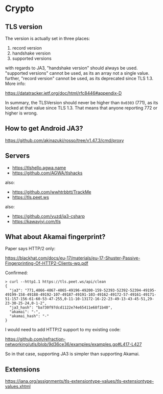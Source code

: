 # Crypto

## TLS version

The version is actually set in three places:

1. record version
2. handshake version
3. supported versions

with regards to JA3, "handshake version" should always be used. "supported
versions" cannot be used, as its an array not a single value. further, "record
version" cannot be used, as its deprecated since TLS 1.3. More info:

https://datatracker.ietf.org/doc/html/rfc8446#appendix-D

In summary, the TLSVersion should never be higher than `0x0303` (771), as its
locked at that value since TLS 1.3. That means that anyone reporting 772 or
higher is wrong.

## How to get Android JA3?

https://github.com/akinazuki/rosso/tree/v1.47.3/cmd/proxy

## Servers

- https://tlshello.agwa.name
- https://github.com/AGWA/tlshacks

also:

- https://github.com/wwhtrbbtt/TrackMe
- https://tls.peet.ws

also:

- https://github.com/yuzd/ja3-csharp
- https://kawayiyi.com/tls

## What about Akamai fingerprint?

Paper says HTTP/2 only:

https://blackhat.com/docs/eu-17/materials/eu-17-Shuster-Passive-Fingerprinting-Of-HTTP2-Clients-wp.pdf

Confirmed:

~~~
> curl --http1.1 https://tls.peet.ws/api/clean
{
  "ja3": "771,4866-4867-4865-49196-49200-159-52393-52392-52394-49195-49199-158-49188-49192-107-49187-49191-103-49162-49172-57-49161-49171-51-157-156-61-60-53-47-255,0-11-10-13172-16-22-23-49-13-43-45-51,29-23-30-25-24,0-1-2",
  "ja3_hash": "ba730f97dcd1122e74e65411e68f1b40",
  "akamai": "-",
  "akamai_hash": "-"
}
~~~

I would need to add HTTP/2 support to my existing code:

https://github.com/refraction-networking/utls/blob/9d36ce36/examples/examples.go#L417-L427

So in that case, supporting JA3 is simpler than supporting Akamai.

## Extensions

https://iana.org/assignments/tls-extensiontype-values/tls-extensiontype-values.xhtml
